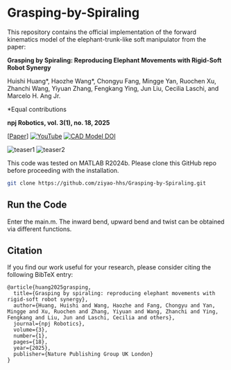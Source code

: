 # Grasping-by-Spiraling
This repository contains the official implementation of the forward kinematics model of the elephant-trunk-like soft manipulator from the paper:

**Grasping by Spiraling: Reproducing Elephant Movements with Rigid-Soft Robot Synergy**

Huishi Huang*, Haozhe Wang*, Chongyu Fang, Mingge Yan, Ruochen Xu, Zhanchi Wang, Yiyuan Zhang, Fengkang Ying, Jun Liu, Cecilia Laschi, and Marcelo H. Ang Jr.

*Equal contributions

**npj Robotics, vol. 3(1), no. 18, 2025**

[[Paper](https://www.nature.com/articles/s44182-025-00038-z)] [![YouTube](https://img.shields.io/badge/YouTube-%23FF0000.svg?style=for-the-badge&logo=YouTube&logoColor=white)](https://youtu.be/PTp5jDlo7DI) [![CAD Model DOI](https://zenodo.org/badge/DOI/10.5281/zenodo.15278644.svg)](https://doi.org/10.5281/zenodo.15278644)

![teaser1](./readme_images/1_1.png)
![teaser2](./readme_images/1_2.png)

This code was tested on MATLAB R2024b\. Please clone this GitHub repo before proceeding with the installation.

```bash
git clone https://github.com/ziyao-hhs/Grasping-by-Spiraling.git
```
## Run the Code
Enter the main.m. The inward bend, upward bend and twist can be obtained via different functions. 

## Citation
If you find our work useful for your research, please consider citing the following BibTeX entry:
```
@article{huang2025grasping,
  title={Grasping by spiraling: reproducing elephant movements with rigid-soft robot synergy},
  author={Huang, Huishi and Wang, Haozhe and Fang, Chongyu and Yan, Mingge and Xu, Ruochen and Zhang, Yiyuan and Wang, Zhanchi and Ying, Fengkang and Liu, Jun and Laschi, Cecilia and others},
  journal={npj Robotics},
  volume={3},
  number={1},
  pages={18},
  year={2025},
  publisher={Nature Publishing Group UK London}
}
